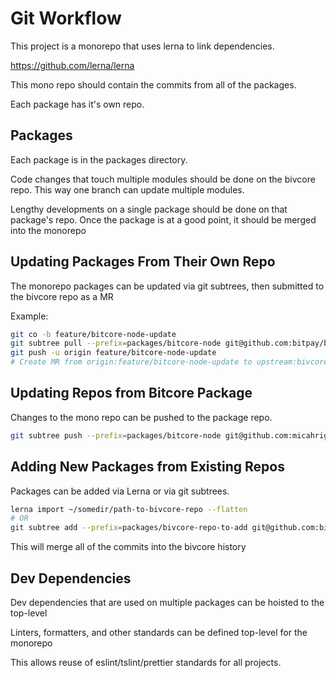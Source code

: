 # Git Workflow

This project is a monorepo that uses lerna to link dependencies.

https://github.com/lerna/lerna

This mono repo should contain the commits from all of the packages.

Each package has it's own repo.

## Packages

Each package is in the packages directory.

Code changes that touch multiple modules should be done on the bivcore repo.
This way one branch can update multiple modules.

Lengthy developments on a single package should be done on that package's repo.
Once the package is at a good point, it should be merged into the monorepo

## Updating Packages From Their Own Repo

The monorepo packages can be updated via git subtrees, then submitted to the bivcore repo as a MR

Example:

```sh
git co -b feature/bitcore-node-update
git subtree pull --prefix=packages/bitcore-node git@github.com:bitpay/bitcore-node.git branchToPull
git push -u origin feature/bitcore-node-update
# Create MR from origin:feature/bitcore-node-update to upstream:bivcore
```

## Updating Repos from Bitcore Package

Changes to the mono repo can be pushed to the package repo.

```sh
git subtree push --prefix=packages/bitcore-node git@github.com:micahriggan/bitcore-node.git branchToPush
```

## Adding New Packages from Existing Repos

Packages can be added via Lerna or via git subtrees.

```sh
lerna import ~/somedir/path-to-bivcore-repo --flatten
# OR
git subtree add --prefix=packages/bivcore-repo-to-add git@github.com:bitpay/bivcore-repo-to-add.git branchToAdd
```

This will merge all of the commits into the bivcore history

## Dev Dependencies

Dev dependencies that are used on multiple packages can be hoisted to the top-level

Linters, formatters, and other standards can be defined top-level for the monorepo

This allows reuse of eslint/tslint/prettier standards for all projects.
